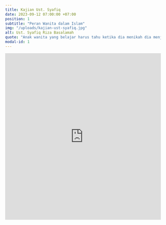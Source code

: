 ```yaml
---
title: Kajian Ust. Syafiq
date: 2023-09-12 07:00:00 +07:00
position: 1
subtitle: "Peran Wanita dalam Islam"
img: "/uploads/kajian-ust-syafiq.jpg"
alt: Ust. Syafiq Riza Basalamah
quote: "Anak wanita yang belajar harus tahu ketika dia menikah dia menjadi apa. Cita-cita wanita yang paling tinggi adalah menjadi seorang ibu. Karena ibu yang mencetak presiden, panglima perang, dan menteri-menteri. Maka, jadilah para ibu yang mencetak generasi masa depan."
modal-id: 1
---
```

<iframe width="100%" height="540" src="https://www.youtube.com/embed/nMqGsDhBtS8?si=_GSGlr3hjbqcW2eX" title="YouTube video player" frameborder="0" allow="accelerometer; autoplay; clipboard-write; encrypted-media; gyroscope; picture-in-picture; web-share" allowfullscreen></iframe>